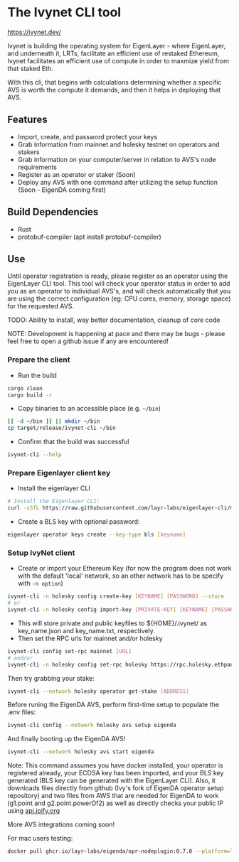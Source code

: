 # The Ivynet CLI tool

https://ivynet.dev/

Ivynet is building the operating system for EigenLayer - where EigenLayer, and underneath it, LRTs, facilitate an efficient use of restaked Ethereum, Ivynet facilitates an efficient use of compute in order to maxmize yield from that staked Eth.

With this cli, that begins with calculations determining whether a specific AVS is worth the compute it demands, and then it helps in deploying that AVS.

## Features

- Import, create, and password protect your keys
- Grab information from mainnet and holesky testnet on operators and stakers
- Grab information on your computer/server in relation to AVS's node requirements
- Register as an operator or staker (Soon)
- Deploy any AVS with one command after utilizing the setup function (Soon - EigenDA coming first)


## Build Dependencies
- Rust
- protobuf-compiler (apt install protobuf-compiler)

## Use

Until operator registration is ready, please register as an operator using the EigenLayer CLI tool. This tool will check your operator status in order to add you as an operator to individual AVS's, and will check automatically that you are using the correct configuration (eg: CPU cores, memory, storage space) for the requested AVS.

TODO: Ability to install, way better documentation, cleanup of core code

NOTE: Development is happening at pace and there may be bugs - please feel free to open a github issue if any are encountered!


### Prepare the client
* Run the build
```sh
cargo clean
cargo build -r
```
* Copy binaries to an accessible place (e.g. `~/bin`)
```sh
[[ -d ~/bin ]] || mkdir ~/bin
cp target/release/ivynet-cli ~/bin
```
* Confirm that the build was successful
```sh
ivynet-cli --help
```

### Prepare Eigenlayer client key

* Install the eigenlayer CLI
```sh
# Install the Eigenlayer CLI:
curl -sSfL https://raw.githubusercontent.com/layr-labs/eigenlayer-cli/master/scripts/install.sh | sh -s
```
* Create a BLS key with optional password:
```sh
eigenlayer operator keys create --key-type bls [keyname]
```

### Setup IvyNet client

* Create or import your Ethereum Key (for now the program does not work with the default 'local' network, so an other network has to be specify with `-n option`)
```sh
ivynet-cli -n holesky config create-key [KEYNAME] [PASSWORD] --store
# or
ivynet-cli -n holesky config import-key [PRIVATE-KEY] [KEYNAME] [PASSWORD]
```
* This will store private and public keyfiles to ${HOME}/.ivynet/ as key_name.json and key_name.txt, respectively.
* Then set the RPC urls for mainnet and/or holesky
```sh
ivynet-cli config set-rpc mainnet [URL]
# and/or
ivynet-cli -n holesky config set-rpc holesky https://rpc.holesky.ethpandaops.io
```

Then try grabbing your stake:

```sh
ivynet-cli --network holesky operator get-stake [ADDRESS]
```


Before runing the EigenDA AVS, perform first-time setup to populate the .env files:

```sh
ivynet-cli config --network holesky avs setup eigenda
```

And finally booting up the EigenDA AVS!

```sh
ivynet-cli --network holesky avs start eigenda
```
Note: This command assumes you have docker installed, your operator is registered already, your ECDSA key has been imported, and your BLS key generated (BLS key can be generated with the EigenLayer CLI). Also, it downloads files directly from github (Ivy's fork of EigenDA operator setup repository) and two files from AWS that are needed for EigenDA to work (g1.point and g2.point.powerOf2) as well as directly checks your public IP using [api.ipify.org](https://api.ipify.org)

More AVS integrations coming soon!

For mac users testing:

```sh
docker pull ghcr.io/layr-labs/eigenda/opr-nodeplugin:0.7.0 --platform=linux/amd64
```
